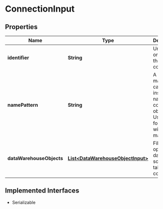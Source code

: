 

# ConnectionInput


## Properties

| Name | Type | Description | Notes |
|------------ | ------------- | ------------- | -------------|
|**identifier** | **String** | Unique ID or name of the connection. |  [optional] |
|**namePattern** | **String** | A pattern to match case-insensitive name of the connection object. User &#x60;%&#x60; for a wildcard match. |  [optional] |
|**dataWarehouseObjects** | [**List&lt;DataWarehouseObjectInput&gt;**](DataWarehouseObjectInput.md) | Filter options for databases, schemas, tables and columns. |  [optional] |


## Implemented Interfaces

* Serializable


